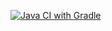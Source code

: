 [![Java CI with Gradle](https://github.com/NataBarsu/API__CI-Homework/actions/workflows/gradle.yml/badge.svg)](https://github.com/NataBarsu/API__CI-Homework/actions/workflows/gradle.yml)
